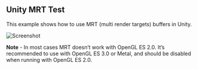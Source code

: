 Unity MRT Test
--------------

This example shows how to use MRT (multi render targets) buffers in Unity.

![Screenshot](https://41.media.tumblr.com/4520c39a172ebb2b316bf30f25146409/tumblr_o5m8h5zi1O1qio469o1_640.png)

**Note** - In most cases MRT doesn’t work with OpenGL ES 2.0. It’s
recommended to use with OpenGL ES 3.0 or Metal, and should be disabled
when running with OpenGL ES 2.0.
